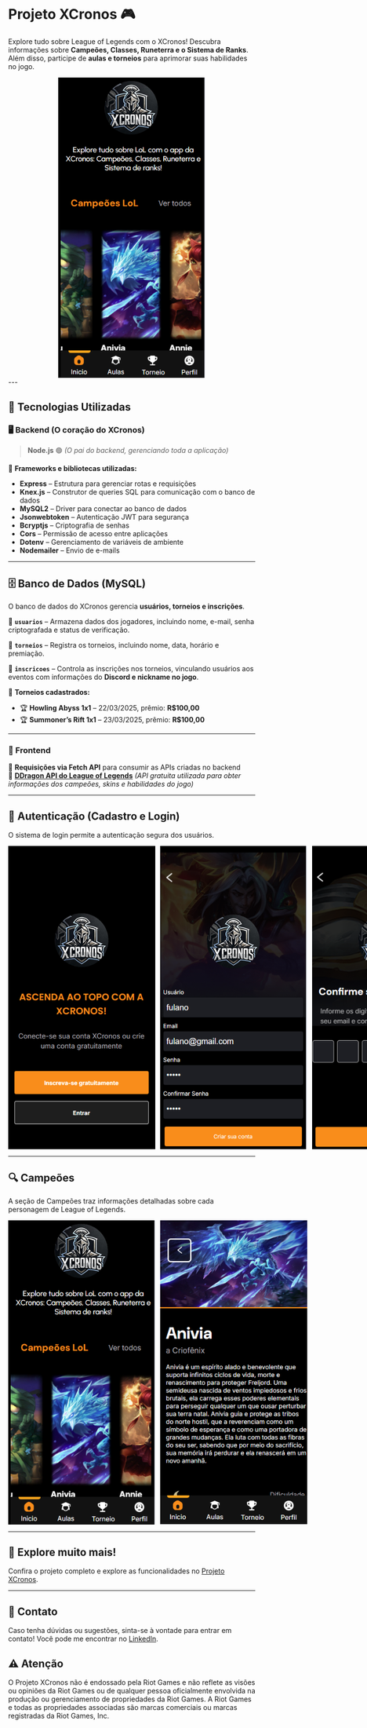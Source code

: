 # Projeto XCronos 🎮  

Explore tudo sobre League of Legends com o XCronos! Descubra informações sobre **Campeões, Classes, Runeterra e o Sistema de Ranks**. Além disso, participe de **aulas e torneios** para aprimorar suas habilidades no jogo.  
<div style="display: flex; justify-content: center; align-items: center;">
<img src="public/assets/logado1.PNG" width="300"/>
</div>
---

## 🚀 Tecnologias Utilizadas  

### 🖥️ Backend (O coração do XCronos)  

> **Node.js** 🟢 *(O pai do backend, gerenciando toda a aplicação)*  

🔹 **Frameworks e bibliotecas utilizadas:**  
- **Express** – Estrutura para gerenciar rotas e requisições  
- **Knex.js** – Construtor de queries SQL para comunicação com o banco de dados  
- **MySQL2** – Driver para conectar ao banco de dados  
- **Jsonwebtoken** – Autenticação JWT para segurança  
- **Bcryptjs** – Criptografia de senhas  
- **Cors** – Permissão de acesso entre aplicações  
- **Dotenv** – Gerenciamento de variáveis de ambiente  
- **Nodemailer** – Envio de e-mails  

---

## 🗄️ Banco de Dados (MySQL)  

O banco de dados do XCronos gerencia **usuários, torneios e inscrições**.  

🔹 **`usuarios`** – Armazena dados dos jogadores, incluindo nome, e-mail, senha criptografada e status de verificação.  

🔹 **`torneios`** – Registra os torneios, incluindo nome, data, horário e premiação.  

🔹 **`inscricoes`** – Controla as inscrições nos torneios, vinculando usuários aos eventos com informações do **Discord e nickname no jogo**.  

📌 **Torneios cadastrados:**  
- 🏆 **Howling Abyss 1x1** – 22/03/2025, prêmio: **R$100,00**  
- 🏆 **Summoner’s Rift 1x1** – 23/03/2025, prêmio: **R$100,00**  

---

### 🎨 Frontend  

🔹 **Requisições via Fetch API** para consumir as APIs criadas no backend  
🔹 **[DDragon API do League of Legends](https://developer.riotgames.com/docs/lol)** *(API gratuita utilizada para obter informações dos campeões, skins e habilidades do jogo)*  

---

## 🔐 Autenticação (Cadastro e Login)  

O sistema de login permite a autenticação segura dos usuários.  

<div style="display: flex;">
  <img src="public/assets/login1.PNG" width="300" style="margin-right: 10px;" />
    <img src="public/assets/login2.PNG" width="300" style="margin-right: 10px;" />
    <img src="public/assets/login4.PNG" width="300" style="margin-right: 10px;" />
    <img src="public/assets/login3.PNG" width="300" style="margin-right: 10px;" />
    
</div> 

---

## 🔍 Campeões  

A seção de Campeões traz informações detalhadas sobre cada personagem de League of Legends.  

<div style="display: flex;">
  <img src="public/assets/logado1.PNG" width="300" style="margin-right: 10px;" />
<img src="public/assets/logado2.PNG" width="300"style="margin-right: 10px;"/>

</div>

---

## 🌟 Explore muito mais!  

Confira o projeto completo e explore as funcionalidades no <a href="https://projeto-x-cronos--green.vercel.app/index.html" target="_blank">Projeto XCronos</a>.


---

## 📩 Contato  

Caso tenha dúvidas ou sugestões, sinta-se à vontade para entrar em contato!
Você pode me encontrar no <a href="https://www.linkedin.com/in/mykolldaniel/" target="_blank">LinkedIn</a>.

## ⚠️ Atenção

O Projeto XCronos não é endossado pela Riot Games e não reflete as visões ou opiniões da Riot Games ou de qualquer pessoa oficialmente envolvida na produção ou gerenciamento de propriedades da Riot Games. A Riot Games e todas as propriedades associadas são marcas comerciais ou marcas registradas da Riot Games, Inc.
